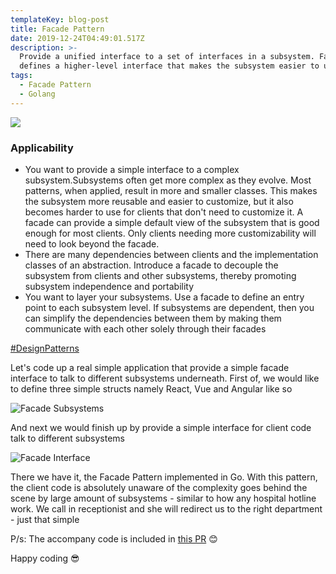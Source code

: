 ```yaml
---
templateKey: blog-post
title: Facade Pattern
date: 2019-12-24T04:49:01.517Z
description: >-
  Provide a unified interface to a set of interfaces in a subsystem. Facade
  defines a higher-level interface that makes the subsystem easier to use
tags:
  - Facade Pattern
  - Golang
---
```

![](/img/facadepatterndiagram.png)

### Applicability

* You want to provide a simple interface to a complex subsystem.Subsystems often get more complex as they evolve. Most patterns, when applied, result in more and smaller classes. This makes the subsystem more reusable and easier to customize, but it also becomes harder to use for clients that don't need to customize it. A facade can provide a simple default view of the subsystem that is good enough for most clients. Only clients needing more customizability will need to look beyond the facade.
* There are many dependencies between clients and the implementation classes of an abstraction. Introduce a facade to decouple the subsystem from clients and other subsystems, thereby promoting subsystem independence and portability
* You want to layer your subsystems. Use a facade to define an entry point to each subsystem level. If subsystems are dependent, then you can simplify the dependencies between them by making them communicate with each other solely through their facades

[\#DesignPatterns](https://en.wikipedia.org/wiki/Design_Patterns)

Let's code up a real simple application that provide a simple facade interface to talk to different subsystems underneath. First of, we would like to define three simple structs namely React, Vue and Angular like so

![Facade Subsystems](/img/facadasubsystems.png "Facade Subsystems")

And next we would finish up by provide a simple interface for client code talk to different subsystems

![Facade Interface](/img/facadainterface.png "Facade Interface")

There we have it, the Facade Pattern implemented in Go. With this pattern, the client code is absolutely unaware of the complexity goes behind the scene by large amount of subsystems - similar to how any hospital hotline work. We call in receptionist and she will redirect us to the right department - just that simple

P/s: The accompany code is included in[](https://github.com/willnguyen1312/go-design-patterns/pull/1/files)[](https://github.com/willnguyen1312/go-design-patterns/pull/3/files)[](https://github.com/willnguyen1312/go-design-patterns/pull/3/files)[](https://github.com/willnguyen1312/go-design-patterns/pull/6)[](https://github.com/willnguyen1312/go-design-patterns/pull/7)[](https://github.com/willnguyen1312/go-design-patterns/pull/8)[](https://github.com/willnguyen1312/go-design-patterns/pull/9) [this PR](https://github.com/willnguyen1312/go-design-patterns/pull/10) 😊

Happy coding 😎

